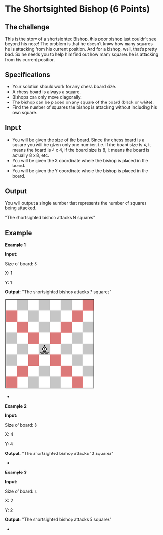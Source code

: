 The Shortsighted Bishop (6 Points)
=

The challenge
-
This is the story of a shortsighted Bishop, this poor bishop just couldn’t see beyond his nose! The problem is that he doesn’t know how many squares he is attacking from his current position. And for a bishop, well, that’s pretty bad. So he needs you to help him find out how many squares he is attacking from his current position.

Specifications
-
- Your solution should work for any chess board size.
- A chess board is always a square.
- Bishops can only move diagonally.
- The bishop can be placed on any square of the board (black or white).
- Find the number of squares the bishop is attacking without including his own square.


Input
-

- You will be given the size of the board. Since the chess board is a square you will be given only one number. i.e. if the board size is 4, it means the board is 4 x 4, if the board size is 8, it means the board is actually 8 x 8, etc.
- You will be given the X coordinate where the bishop is placed in the board.
- You will be given the Y coordinate where the bishop is placed in the board.

Output
-
You will output a single number that represents the number of squares being attacked.

"The shortsighted bishop attacks N squares"

Example
-

**Example 1**

**Input:**

Size of board: 8

X: 1

Y: 1

**Output:** "The shortsighted bishop attacks 7 squares"

![Alt text](https://github.com/ponchog/phpcodingchallenge2/blob/master/bishop/board_8x8_2.png)

-

**Example 2**

**Input:**

Size of board: 8

X: 4

Y: 4

**Output:** "The shortsighted bishop attacks 13 squares"

-
**Example 3**

**Input:**

Size of board: 4

X: 2

Y: 2

**Output:** "The shortsighted bishop attacks 5 squares"

-

